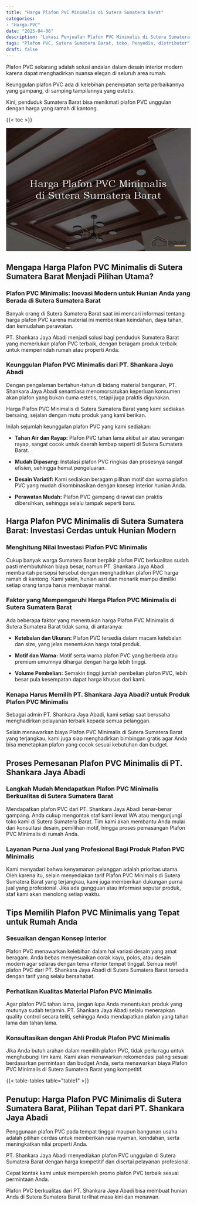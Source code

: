 ```yaml
---
title: "Harga Plafon PVC Minimalis di Sutera Sumatera Barat"
categories: 
- "Harga-PVC"
date: "2025-04-06"
description: "Lokasi Penjualan Plafon PVC Minimalis di Sutera Sumatera Barat bagi tempat tinggal, office, dan ritel. Panel terbaik, beragam motif, warna modern, dengan jasa penempatan dikerjakan oleh tim profesional dan jaminan resmi!|Servis distribusi Plafon PVC Minimalis di Sutera Sumatera Barat untuk kebutuhan rumah, perkantoran, maupun gerai, beserta produk unggulan dan instalasi oleh tim profesional dan kepastian resmi.|Alternatif Plafon PVC Minimalis di Sutera Sumatera Barat yang terbukti untuk rumah, kantor, dan ritel, dengan panel unggulan dan pemasangan oleh tim ahli serta garansi resmi.|Distribusi Plafon PVC Minimalis di Sutera Sumatera Barat untuk rumah, kantor, serta gerai, beserta material unggulan dan pemasangan dikerjakan oleh teknisi berpengalaman, disertai dengan kepastian resmi.}"
tags: "Plafon PVC, Sutera Sumatera Barat, toko, Penyedia, distributor"
draft: false
---
```


Plafon PVC sekarang adalah solusi andalan dalam desain interior modern karena dapat menghadirkan nuansa elegan di seluruh area rumah.

Keunggulan plafon PVC ada di kelebihan penempatan serta perbaikannya yang gampang, di samping tampilannya yang estetis.

Kini, penduduk Sumatera Barat bisa menikmati plafon PVC unggulan dengan harga yang ramah di kantong.

{{< toc >}}

![Harga Plafon PVC Minimalis di Sutera Sumatera Barat](/images/Harga-PVC/Harga-Plafon-PVC-Minimalis-di-Sutera-Sumatera-Barat.png)


## Mengapa Harga Plafon PVC Minimalis di Sutera Sumatera Barat Menjadi Pilihan Utama?

### Plafon PVC Minimalis: Inovasi Modern untuk Hunian Anda yang Berada di Sutera Sumatera Barat

Banyak orang di Sutera Sumatera Barat saat ini mencari informasi tentang harga plafon PVC karena material ini memberikan keindahan, daya tahan, dan kemudahan perawatan.

PT. Shankara Jaya Abadi menjadi solusi bagi penduduk Sumatera Barat yang memerlukan plafon PVC terbaik, dengan beragam produk terbaik untuk memperindah rumah atau properti Anda.

### Keunggulan Plafon PVC Minimalis dari PT. Shankara Jaya Abadi

Dengan pengalaman bertahun-tahun di bidang material bangunan, PT. Shankara Jaya Abadi senantiasa menomorsatukan keperluan konsumen akan plafon yang bukan cuma estetis, tetapi juga praktis digunakan.

Harga Plafon PVC Minimalis di Sutera Sumatera Barat yang kami sediakan bersaing, sejalan dengan mutu produk yang kami berikan.

Inilah sejumlah keunggulan plafon PVC yang kami sediakan:

- **Tahan Air dan Rayap:** Plafon PVC tahan lama akibat air atau serangan rayap, sangat cocok untuk daerah lembap seperti di Sutera Sumatera Barat.

- **Mudah Dipasang:** Instalasi plafon PVC ringkas dan prosesnya sangat efisien, sehingga hemat pengeluaran.

- **Desain Variatif:** Kami sediakan beragam pilihan motif dan warna plafon PVC yang mudah dikombinasikan dengan konsep interior hunian Anda.

- **Perawatan Mudah:** Plafon PVC gampang dirawat dan praktis dibersihkan, sehingga selalu tampak seperti baru.

## Harga Plafon PVC Minimalis di Sutera Sumatera Barat: Investasi Cerdas untuk Hunian Modern

### Menghitung Nilai Investasi Plafon PVC Minimalis

Cukup banyak warga Sumatera Barat berpikir plafon PVC berkualitas sudah pasti membutuhkan biaya besar, namun PT. Shankara Jaya Abadi membantah persepsi tersebut dengan menghadirkan plafon PVC harga ramah di kantong. Kami yakin, hunian asri dan menarik mampu dimiliki setiap orang tanpa harus membayar mahal.

### Faktor yang Mempengaruhi Harga Plafon PVC Minimalis di Sutera Sumatera Barat

Ada beberapa faktor yang menentukan harga Plafon PVC Minimalis di Sutera Sumatera Barat tidak sama, di antaranya:

- **Ketebalan dan Ukuran:** Plafon PVC tersedia dalam macam ketebalan dan size, yang jelas menentukan harga total produk.

- **Motif dan Warna:** Motif serta warna plafon PVC yang berbeda atau premium umumnya dihargai dengan harga lebih tinggi.

- **Volume Pembelian:** Semakin tinggi jumlah pembelian plafon PVC, lebih besar pula kesempatan dapat harga khusus dari kami.

### Kenapa Harus Memilih PT. Shankara Jaya Abadi? untuk Produk Plafon PVC Minimalis

Sebagai admin PT. Shankara Jaya Abadi, kami setiap saat berusaha menghadirkan pelayanan terbaik kepada semua pelanggan.

Selain menawarkan biaya Plafon PVC Minimalis di Sutera Sumatera Barat yang terjangkau, kami juga siap menghadirkan bimbingan gratis agar Anda bisa menetapkan plafon yang cocok sesuai kebutuhan dan budget.

## Proses Pemesanan Plafon PVC Minimalis di PT. Shankara Jaya Abadi

### Langkah Mudah Mendapatkan Plafon PVC Minimalis Berkualitas di Sutera Sumatera Barat

Mendapatkan plafon PVC dari PT. Shankara Jaya Abadi benar-benar gampang. Anda cukup mengontak staf kami lewat WA atau mengunjungi toko kami di Sutera Sumatera Barat. Tim kami akan membantu Anda mulai dari konsultasi desain, pemilihan motif, hingga proses pemasangan Plafon PVC Minimalis di rumah Anda.

### Layanan Purna Jual yang Profesional Bagi Produk Plafon PVC Minimalis

Kami menyadari bahwa kenyamanan pelanggan adalah prioritas utama. Oleh karena itu, selain menyediakan tarif Plafon PVC Minimalis di Sutera Sumatera Barat yang terjangkau, kami juga memberikan dukungan purna jual yang profesional. Jika ada gangguan atau informasi seputar produk, staf kami akan menolong setiap waktu.

## Tips Memilih Plafon PVC Minimalis yang Tepat untuk Rumah Anda

### Sesuaikan dengan Konsep Interior

Plafon PVC menawarkan kelebihan dalam hal variasi desain yang amat beragam. Anda bebas menyesuaikan corak kayu, polos, atau desain modern agar selaras dengan tema interior tempat tinggal. Semua motif plafon PVC dari PT. Shankara Jaya Abadi di Sutera Sumatera Barat tersedia dengan tarif yang selalu bersahabat.

### Perhatikan Kualitas Material Plafon PVC Minimalis

Agar plafon PVC tahan lama, jangan lupa Anda menentukan produk yang mutunya sudah terjamin. PT. Shankara Jaya Abadi selalu menerapkan quality control secara teliti, sehingga Anda mendapatkan plafon yang tahan lama dan tahan lama.

### Konsultasikan dengan Ahli Produk Plafon PVC Minimalis

Jika Anda butuh arahan dalam memilih plafon PVC, tidak perlu ragu untuk menghubungi tim kami. Kami akan menawarkan rekomendasi paling sesuai berdasarkan permintaan dan budget Anda, serta menawarkan biaya Plafon PVC Minimalis di Sutera Sumatera Barat yang kompetitif.

{{< table-tables table="table1" >}}

## Penutup: Harga Plafon PVC Minimalis di Sutera Sumatera Barat, Pilihan Tepat dari PT. Shankara Jaya Abadi

Penggunaan plafon PVC pada tempat tinggal maupun bangunan usaha adalah pilihan cerdas untuk memberikan rasa nyaman, keindahan, serta meningkatkan nilai properti Anda.

PT. Shankara Jaya Abadi menyediakan plafon PVC unggulan di Sutera Sumatera Barat dengan harga kompetitif dan disertai pelayanan profesional.

Cepat kontak kami untuk memperoleh promo plafon PVC terbaik sesuai permintaan Anda.

Plafon PVC berkualitas dari PT. Shankara Jaya Abadi bisa membuat hunian Anda di Sutera Sumatera Barat terlihat masa kini dan menawan.